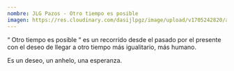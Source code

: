 ```yaml
---
nombre: JLG Pazos - Otro tiempo es posible
imagen: https://res.cloudinary.com/dasijlpgz/image/upload/v1705242820/artistas/Jose%20Luis%20Gonz%C3%A1lez%20Pazos%20-%20Otro%20tiempo%20es%20posible/obra_8/P1090128.jpg
---
```

“ Otro tiempo es posible “ es un recorrido desde el pasado por el presente con el deseo de llegar a otro
tiempo más igualitario, más humano. 

Es un deseo, un anhelo, una esperanza.